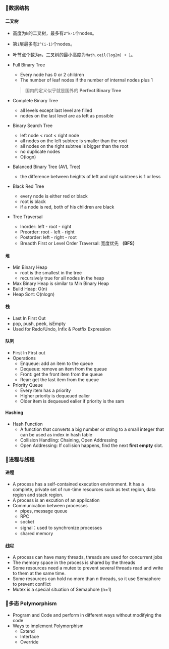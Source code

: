 ### 🎃数据结构

#### 二叉树

- 高度为`k`的二叉树，最多有`2^k-1`个nodes。

- 第`i`层最多有`2^(i-1)`个nodes。

- 叶节点个数为`m`，二叉树的最小高度为`Math.ceil(log2m) + 1`。

- Full Binary Tree

  - Every node has 0 or 2 children
  - The number of leaf nodes if the number of internal nodes plus 1

  > 国内的定义似乎就是国外的 **Perfect Binary Tree**

- Complete Binary Tree

  - all levels except last level are filled
  - nodes on the last level are as left as possible

- Binary Search Tree

  - left node < root < right node
  - all nodes on the left subtree is smaller than the root
  - all nodes on the right subtree is bigger than the root
  - no duplicate nodes
  - O(logn)

- Balanced Binary Tree (AVL Tree)

  - the difference between heights of left and right subtrees is 1 or less

- Black Red Tree

  - every node is either red or black
  - root is black
  - if a node is red, both of his children are black

- Tree Traversal

  - Inorder: left - root - right
  - Preorder: root - left - right
  - Postorder: left - right - root
  - Breadth First or Level Order Traversal: 宽度优先 **（BFS）**

#### 堆

- Min Binary Heap
  - root is the smallest in the tree
  - recursively true for all nodes in the heap
- Max Binary Heap is similar to Min Binary Heap
- Build Heap: O(n)
- Heap Sort: O(nlogn)

#### 栈

- Last In First Out
- pop, push, peek, isEmpty
- Used for Redo/Undo, Infix & Postfix Expression

#### 队列

- First In First out
- Operations
  - Enqueue: add an item to the queue
  - Dequeue: remove an item from the queue
  - Front: get the front item from the queue
  - Rear: get the last item from the queue
- Priority Queue
  - Every item has a priority
  - Higher priority is dequeued ealier
  - Older item is dequeued ealier if priority is the sam



#### Hashing

- Hash Function
  - A function that converts a big number or string to a small integer that can be used as index in hash table
  - Collision Handling: Chaining, Open Addressing
  - Open Addressing: If collision happens, find the next **first empty** slot.






### 🎃进程与线程

#### 进程

- A process has a self-contained execution environment. It has a complete, private set of run-time resources suck as text region, data region and stack region.
- A process is an excution of an application
- Communication between processes
  - pipes, message queue
  - RPC
  - socket
  - signal：used to synchronize processes
  - shared memory

#### 线程

- A process can have many threads, threads are used for concurrent jobs
- The memory space in the process is shared by the threads
- Some resources need a mutex to prevent several threads read and write to them at the same time.
- Some resources can hold no more than n threads, so it use Semaphore to prevent conflict
- Mutex is a special situation of Semaphore (n=1)




### 🎃多态 Polymorphism

- Program and Code and perform in different ways without modifying the code
- Ways to implement Polymorphism
  - Extend
  - Interface
  - Override




